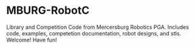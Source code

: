 # MBURG-RobotC
Library and Competition Code from Mercersburg Robotics PGA. Includes code, examples, competetion documentation, robot designs, and stls.
Welcome!
Have fun!

